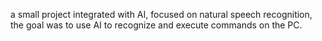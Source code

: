 a small project integrated with AI, focused on natural speech recognition, the goal was to use AI to recognize and execute commands on the PC.
